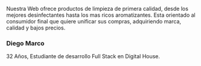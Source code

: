 Nuestra Web ofrece productos de limpieza de primera calidad, desde los mejores desinfectantes hasta los mas ricos aromatizantes. Esta orientado al consumidor final que quiere unificar sus compras, adquiriendo marca, calidad y bajos precios.

### Diego Marco

32 Años, Estudiante de desarrollo Full Stack en Digital House.